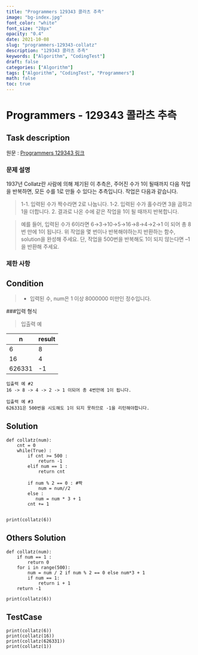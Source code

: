 ```yaml
---
title: "Programmers 129343 콜라츠 추측"
image: "bg-index.jpg"
font_color: "white"
font_size: "28px"
opacity: "0.4"
date: 2021-10-08
slug: "programmers-129343-collatz"
description: "129343 콜라츠 추측"
keywords: ["Algorithm", "CodingTest"]
draft: false
categories: ["Algorithm"]
tags: ["Algorithm", "CodingTest", "Programmers"]
math: false
toc: true
---
```


# Programmers - 129343 콜라츠 추측

## Task description

원문 : <a href="https://programmers.co.kr/learn/courses/30/lessons/129343">Programmers 129343 링크</a>

### 문제 설명
1937년 Collatz란 사람에 의해 제기된 이 추측은, 주어진 수가 1이 될때까지 다음 작업을 반복하면, 모든 수를 1로 만들 수 있다는 추측입니다. 작업은 다음과 같습니다.

> 1-1. 입력된 수가 짝수라면 2로 나눕니다. 
> 1-2. 입력된 수가 홀수라면 3을 곱하고 1을 더합니다.
> 2. 결과로 나온 수에 같은 작업을 1이 될 때까지 반복합니다.

> 예를 들어, 입력된 수가 6이라면 6→3→10→5→16→8→4→2→1 이 되어 총 8번 만에 1이 됩니다. 위 작업을 몇 번이나 반복해야하는지 반환하는 함수, solution을 완성해 주세요. 단, 작업을 500번을 반복해도 1이 되지 않는다면 –1을 반환해 주세요.

### 제한 사항



## Condition
>- 입력된 수, num은 1 이상 8000000 미만인 정수입니다.

###입력 형식
>입출력 예

n	|	result	
---|----
6	|	8
16	|	4
626331 |  -1

```
입출력 예 #2
16 -> 8 -> 4 -> 2 -> 1 이되어 총 4번만에 1이 됩니다.

입출력 예 #3
626331은 500번을 시도해도 1이 되지 못하므로 -1을 리턴해야합니다.
```


## Solution 

```
def collatz(num):
    cnt = 0
    while(True) :
        if cnt >= 500 :
            return -1
        elif num == 1 :
            return cnt

        if num % 2 == 0 : #짝
            num = num//2
        else :   
           num = num * 3 + 1
        cnt += 1


print(collatz(6))
```



## Others Solution 
```
def collatz(num):
    if num == 1 :
        return 0
    for i in range(500):
        num = num / 2 if num % 2 == 0 else num*3 + 1
        if num == 1:
            return i + 1
    return -1
    
print(collatz(6))
```

## TestCase
```
print(collatz(6))
print(collatz(16))
print(collatz(626331))
print(collatz(1))

```
